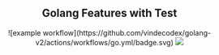 <div align="center">
				<h2>Golang Features with Test</h2>
				![example workflow](https://github.com/vindecodex/golang-v2/actions/workflows/go.yml/badge.svg)
				<img src="https://github.com/vindecodex/golang-v2/actions/workflows/go.yml/badge.svg">
</div>

